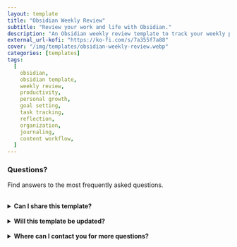 ```yaml
---
layout: template
title: "Obsidian Weekly Review"
subtitle: "Review your work and life with Obsidian."
description: "An Obsidian weekly review template to track your weekly progress and reflect on your tasks, goals, and personal growth."
external_url-kofi: "https://ko-fi.com/s/7a355f7a88"
cover: "/img/templates/obsidian-weekly-review.webp"
categories: [templates]
tags:
  [
    obsidian,
    obsidian template,
    weekly review,
    productivity,
    personal growth,
    goal setting,
    task tracking,
    reflection,
    organization,
    journaling,
    content workflow,
  ]
---
```


### Questions?

Find answers to the most frequently asked questions.

<br>

<details>
    <summary><b>Can I share this template?</b></summary>

    <br>

    Yes! I even encourage you to share the template with others, because I'd like to reach as many people as possible. But please don't alter any of my content or sell the template yourself.

</details>

<br>

<details>
    <summary><b>Will this template be updated?</b></summary>

    <br>

    My plan is to update the template when I feel necessary to make sure the information stays current and relevant.

</details>

<br>

<details>
    <summary><b>Where can I contact you for more questions?</b></summary>

    <br>

    You can contact me at glitchedinorbit@gmail.com and I'll be happy to answer any questions or concerns.

</details>
